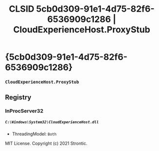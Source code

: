 ﻿---
title: "CLSID 5cb0d309-91e1-4d75-82f6-6536909c1286 | CloudExperienceHost.ProxyStub"
excerpt: What is COM-Object CLSID 5cb0d309-91e1-4d75-82f6-6536909c1286?
---

# {5cb0d309-91e1-4d75-82f6-6536909c1286}

### `CloudExperienceHost.ProxyStub`

## Registry


### InProcServer32

##### `C:\Windows\System32\CloudExperienceHost.dll`
* ThreadingModel: `Both`

MIT License. Copyright (c) 2021 Strontic.


